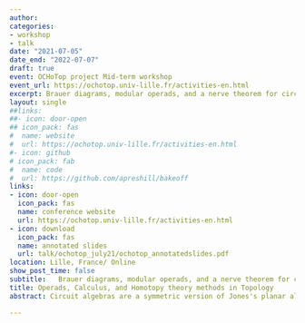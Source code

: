 ```yaml
---
author:
categories:
- workshop
- talk
date: "2021-07-05"
date_end: "2022-07-07"
draft: true
event: OCHoTop project Mid-term workshop 
event_url: https://ochotop.univ-lille.fr/activities-en.html
excerpt: Brauer diagrams, modular operads, and a nerve theorem for circuit algebras. Talk, 7 July
layout: single
##links:
##- icon: door-open
## icon_pack: fas
#  name: website
#  url: https://ochotop.univ-lille.fr/activities-en.html
#- icon: github
# icon_pack: fab
#  name: code
#  url: https://github.com/apreshill/bakeoff
links:
- icon: door-open
  icon_pack: fas
  name: conference website
  url: https://ochotop.univ-lille.fr/activities-en.html
- icon: download
  icon_pack: fas
  name: annotated slides
  url: talk/ochotop_july21/ochotop_annotatedslides.pdf
location: Lille, France/ Online
show_post_time: false
subtitle:   Brauer diagrams, modular operads, and a nerve theorem for circuit algebras (talk, 7 July)
title: Operads, Calculus, and Homotopy theory methods in Topology
abstract: Circuit algebras are a symmetric version of Jones's planar algebras used in the study of finite-type knot invariants. I will describe circuit algebras in terms categories of Brauer diagrams, and explain how to modify an existing nerve theorem for modular operads to obtain an analogous result for circuit algebras. Time permitting, I will also sketch how this relates to the talks by Randal-Williams and Robertson.

---
```



